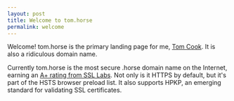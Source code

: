 ```yaml
---
layout: post
title: Welcome to tom.horse
permalink: welcome
---
```


Welcome! tom.horse is the primary landing page for me, [Tom Cook](https://tom.horse/about/). It is also a ridiculous domain name.

Currently tom.horse is the most secure .horse domain name on the Internet, earning an [A+ rating from SSL Labs](https://www.ssllabs.com/ssltest/analyze.html?d=tom.horse&latest). Not only is it HTTPS by default, but it's part of the HSTS browser preload list. It also supports HPKP, an emerging standard for validating SSL certificates.
